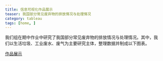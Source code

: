 ```yaml
---
title: 信息可视化作品展示
teaser: 我国部分常见废弃物的排放情况与处理情况
category: tableau
tags: [home, ]
---
```


我们组在期中作业中研究了我国部分常见废弃物的排放情况与处理情况。其中，我们以生活垃圾、工业废水、废气为主要研究主体，整理数据并制成以下图表。

  [作品展示](https://yejiejie.github.io/ye/index.html)
